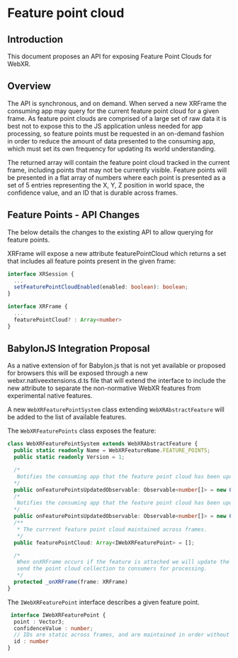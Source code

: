 # Feature point cloud
## Introduction
This document proposes an API for exposing Feature Point Clouds for WebXR.

## Overview
The API is synchronous, and on demand.  When served a new XRFrame the consuming app may query for the current feature point cloud for a given frame. As feature point clouds are comprised of a large set of raw data it is best not to expose this to the JS application unless needed for app processing, so feature points must be requested in an on-demand fashion in order to reduce the amount of data presented to the consuming app, which must set its own frequency for updating its world understanding.

The returned array will contain the feature point cloud tracked in the current frame, including points that may not be currently visible. Feature points will be presented in a flat array of numbers where each point is presented as a set of 5 entries representing the X, Y, Z position in world space, the confidence value, and an ID that is durable across frames.

## Feature Points - API Changes
The below details the changes to the existing API to allow querying for feature points.

XRFrame will expose a new attribute featurePointCloud which returns a set that includes all feature points present in the given frame:
```typescript
interface XRSession {
  ...
  setFeaturePointCloudEnabled(enabled: boolean): boolean;
}

interface XRFrame {
  ...
  featurePointCloud? : Array<number>
}
```

## BabylonJS Integration Proposal
As a native extension of for Babylon.js that is not yet available or proposed for browsers this will be exposed through a new webxr.nativeextensions.d.ts file that will extend the interface to include the new attribute to separate the non-normative WebXR features from experimental native features.

A new `WebXRFeaturePointSystem` class extending `WebXRAbstractFeature` will be added to the list of available features.


The `WebXRFeaturePoints` class exposes the feature:

```typescript
class WebXRFeaturePointSystem extends WebXRAbstractFeature {
  public static readonly Name = WebXRFeatureName.FEATURE_POINTS;
  public static readonly Version = 1;

  /*
   Notifies the consuming app that the feature point cloud has been updated with the list of added feature point ids.
  */
  public onFeaturePointsUpdatedObservable: Observable<number[]> = new Observable();
  /*
   Notifies the consuming app that the feature point cloud has been updated with the list of updated feature point ids.
  */
  public onFeaturePointsUpdatedObservable: Observable<number[]> = new Observable();
  /**
   * The currrent feature point cloud maintained across frames.
   */
  public featurePointCloud: Array<IWebXRFeaturePoint> = [];

  /* 
   When onXRFrame occurs if the feature is attached we will update the feature point cloud, and
   send the point cloud collection to consumers for processing.
   */
  protected _onXRFrame(frame: XRFrame)
}
```

The `IWebXRFeaturePoint` interface describes a given feature point.

```typescript
 interface IWebXRFeaturePoint {
  point : Vector3;
  confidenceValue : number;
  // IDs are static across frames, and are maintained in order without skipping starting at 0.
  id : number
}
```
